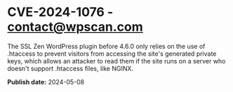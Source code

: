 # CVE-2024-1076 - contact@wpscan.com

The SSL Zen  WordPress plugin before 4.6.0 only relies on the use of .htaccess to prevent visitors from accessing the site's generated private keys, which allows an attacker to read them if the site runs on a server who doesn't support .htaccess files, like NGINX.

**Publish date:** 2024-05-08
